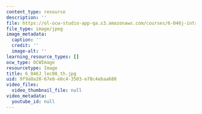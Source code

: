 ```yaml
---
content_type: resource
description: ''
file: https://ol-ocw-studio-app-qa.s3.amazonaws.com/courses/6-046j-introduction-to-algorithms-sma-5503-fall-2005/9f9a0a2067e8e6c43503e78c4ebaa688_6_046J_lec08_th.jpg
file_type: image/jpeg
image_metadata:
  caption: ''
  credit: ''
  image-alt: ''
learning_resource_types: []
ocw_type: OCWImage
resourcetype: Image
title: 6_046J_lec08_th.jpg
uid: 9f9a0a20-67e8-e6c4-3503-e78c4ebaa688
video_files:
  video_thumbnail_file: null
video_metadata:
  youtube_id: null
---
```

